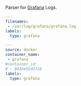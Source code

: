 Parser for [Grafana](https://grafana.com) Logs.

```yaml
---
filenames:
 - /var/log/grafana/grafana.log
labels:
  type: grafana
```

```yaml
---
source: docker
container_name:
 - grafana
#container_id:
# - 843ee92d231b
labels:
  type: grafana
```